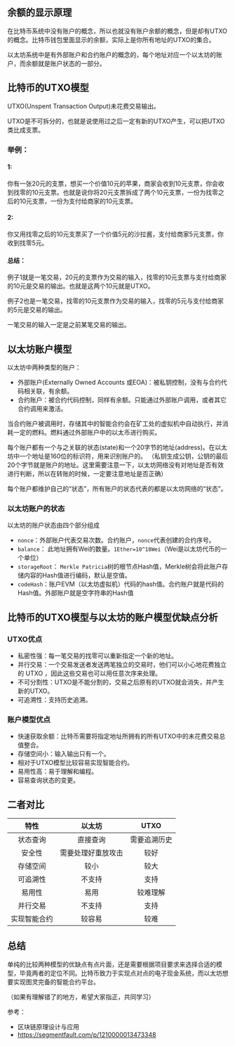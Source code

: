 
## 余额的显示原理
在比特币系统中没有账户的概念，所以也就没有账户余额的概念，但是却有UTXO的概念。比特币钱包里面显示的余额，实际上是你所有地址的UTXO的集合。

以太坊系统中是有外部账户和合约账户的概念的，每个地址对应一个以太坊的账户，而余额就是账户状态的一部分。

## 比特币的UTXO模型
UTXO(Unspent Transaction Output)未花费交易输出。

UTXO是不可拆分的，也就是说使用过之后一定有新的UTXO产生，可以把UTXO类比成支票。

### 举例：

#### 1:

你有一张20元的支票，想买一个价值10元的苹果，商家会收到10元支票，你会收到找零的10元支票。也就是说你将20元支票拆成了两个10元支票，一份为找零之后的10元支票，一份为支付给商家的10元支票。

#### 2:

你又用找零之后的10元支票买了一个价值5元的沙拉酱，支付给商家5元支票，你收到找零5元。

#### 总结：

例子1就是一笔交易，20元的支票作为交易的输入，找零的10元支票与支付给商家的10元是交易的输出。也就是这两个10元就是UTXO。

例子2也是一笔交易，找零的10元支票作为交易的输入，找零的5元与支付给商家的5元是交易的输出。

一笔交易的输入一定是之前某笔交易的输出。

## 以太坊账户模型
以太坊中两种类型的账户：
* 外部账户(Externally Owned Accounts 或EOA)：被私钥控制，没有与合约代码相关联，有余额。
* 合约账户：被合约代码控制，同样有余额。只能通过外部账户调用，或者其它合约调用来激活。


当合约账户被调用时，存储其中的智能合约会在矿工处的虚拟机中自动执行，并消耗一定的燃料。燃料通过外部账户中的以太币进行购买。

每个账户都有一个与之关联的状态(state)和一个20字节的地址(address)。在以太坊中一个地址是160位的标识符，用来识别账户的。
（私钥生成公钥，公钥的最后20个字节就是账户的地址。这里需要注意一下，以太坊网络没有对地址是否有效进行判断，所以在转账的时候，一定要注意地址是否正确）

每个账户都维护自己的“状态”，所有账户的状态代表的都是以太坊网络的“状态”。
### 以太坊账户的状态
以太坊的账户状态由四个部分组成
* `nonce`：外部账户代表交易次数。合约账户，`nonce`代表创建的合约序号。
* `balance`： 此地址拥有Wei的数量。`1Ether=10^18Wei`（Wei是以太坊代币的一个单位）
* `storageRoot`： `Merkle Patricia`树的根节点Hash值，Merkle树会将此账户存储内容的Hash值进行编码，默认是空值。
* `codeHash`：账户EVM（以太坊虚拟机）代码的hash值。合约账户就是代码的Hash值。外部账户就是空字符串的Hash值


## 比特币的UTXO模型与以太坊的账户模型优缺点分析

### UTXO优点
* 私密性强：每一笔交易的找零可以重新指定一个新的地址。
* 并行交易：一个交易发送者发送两笔独立的交易时，他们可以小心地花费独立的 UTXO ，因此这些交易也可以用任意次序来处理。
* 不可分割性：UTXO是不能分割的，交易之后原有的UTXO就会消失，并产生新的UTXO。
* 可追溯性：支持历史追溯。


### 账户模型优点
* 快速获取余额：比特币需要将指定地址所拥有的所有UTXO中的未花费交易总值整合。
* 存储空间小：输入输出只有一个。
* 相对于UTXO模型比较容易实现智能合约。
* 易用性高：易于理解和编程。
* 容易查询状态的变更。

## 二者对比

|    特性   |       以太坊      |      UTXO   |
|:-------:  |:-------------:   | :----------:|
|   状态查询 |     直接查询      |   需要追溯历史   |
|   安全性   | 需要处理好重放攻击  |    较好    |
|   存储空间 |     较小    |   较大  |
|   可追溯性 |   不支持   |   支持    |
|   易用性  |     易用    |   较难理解   |
|   并行交易  |   不支持  |    支持   |
| 实现智能合约| 较容易 |  较难  |

## 总结
单纯的比较两种模型的优缺点有点片面，还是需要根据项目要求来选择合适的模型，毕竟两者的定位不同。比特币致力于实现点对点的电子现金系统，而以太坊想要实现图灵完备的智能合约平台。

（如果有理解错了的地方，希望大家指正，共同学习）


参考：
* 区块链原理设计与应用
* https://segmentfault.com/p/1210000013473348

